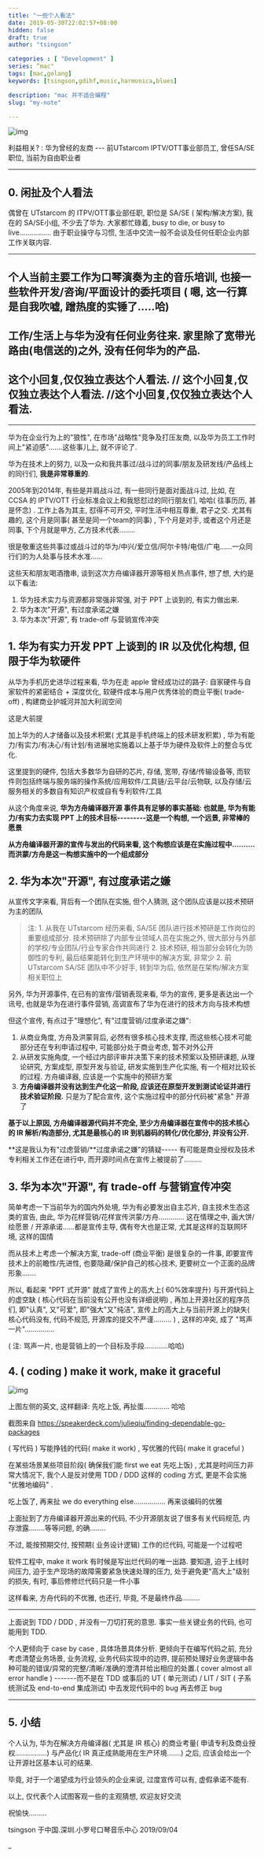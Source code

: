 ```yaml
---
title: "一些个人看法"
date: 2019-05-30T22:02:57+08:00
hidden: false
draft: true
author: "tsingson"

categories : [ "Development" ]
series: “mac"
tags: [mac,golang]
keywords: [tsingson,gdihf,music,harmonica,blues]

description: "mac 并不适合编程"
slug: "my-note"

---
```




![img](https://pic4.zhimg.com/50/v2-d5413facd8b30fdc6cc80e63011934a6_b.jpg)

利益相关? : 华为曾经的友商 --- 前UTstarcom IPTV/OTT事业部员工, 曾任SA/SE职位, 当前为自由职业者



------

## 0. 闲扯及个人看法

偶曾在 UTstarcom 的 ITPV/OTT事业部任职, 职位是 SA/SE ( 架构/解决方案), 我在的 SA/SE小组, 不少去了华为. 大家都忙碌着, busy to die, or busy to live................ 由于职业操守与习惯, 生活中交流一般不会谈及任何任职企业内部工作关联内容.

------

## 个人当前主要工作为口琴演奏为主的音乐培训, 也接一些软件开发/咨询/平面设计的委托项目 ( 嗯, 这一行算是自我吹嘘, 蹭热度的实锤了.....哈) 

## 工作/生活上与华为没有任何业务往来. 家里除了宽带光路由(电信送的)之外, 没有任何华为的产品. 

## 这个小回复,仅仅独立表达个人看法. // 这个小回复,仅仅独立表达个人看法. //这个小回复,仅仅独立表达个人看法.

------

华为在企业行为上的"狼性", 在市场"战略性"竞争及打压友商, 以及华为员工工作时间上"紧迫感".......这些事儿上, 就不评论了. 

华为在技术上的努力, 以及一众和我共事过/战斗过的同事/朋友及研发线/产品线上的同行们, **我是非常尊重的**.

2005年到2014年, 有些是并肩战斗过, 有一些同行是面对面战斗过, 比如, 在 CCSA 的 IPTV/OTT 行业标准会议上和我怒怼过的同行朋友们, 哈哈( 往事历历, 甚是怀念) . 工作上各为其主, 怼得不可开交, 平时生活中相互尊重, 君子之交. 尤其有趣的, 这个月是同事( 甚至是同一个team的同事) , 下个月是对手, 或者这个月还是同事, 下个月就是甲方, 乙方技术代表........

很是敬重这些共事过或战斗过的华为/中兴/爱立信/阿尔卡特/电信/广电......一众同行们的为人处事与技术水准......

这些天和朋友喝酒撸串, 谈到这次方舟编译器开源等相关热点事件, 想了想, 大约是以下看法:

1. 华为技术实力与资源都非常强非常强, 对于 PPT 上谈到的, 有实力做出来.
2. 华为本次"开源", 有过度承诺之嫌
3. 华为本次"开源", 有 trade-off 与营销宣传冲突



## 1. 华为有实力开发 PPT 上谈到的 IR 以及优化构想, 但限于华为软硬件

从华为手机历史进华过程来看, 华为在走 apple 曾经成功过的路子: 自家硬件与自家软件的紧密结合 + 深度优化, 软硬件成本与用户优秀体验的商业平衡( trade-off) , 构建商业护城河并加大利润空间

这是大前提

加上华为的人才储备以及技术积累( 尤其是手机终端上的技术研发积累) , 华为有能力/有实力/有决心/有计划/有进展地实施着以上基于华为硬件及软件上的整合与优化. 

这里提到的硬件, 包括大多数华为自研的芯片, 存储, 宽带, 存储/传输设备等, 而软件则包括终端与服务端的操作系统/应用软件/工具链/云平台/云物联, 以及存储/云服务相关的多数自有知识产权或自有专利软件/工具

从这个角度来说, **华为方舟编译器开源 事件具有足够的事实基础: 也就是, 华为有能力/有实力去实现 PPT 上的技术目标---------这是一个构想, 一个远景, 非常棒的愿景**

**从方舟编译器开源的宣传与发出的代码来看, 这个构想应该是在实施过程中.......... 而洪蒙/方舟是这一构想实施中的一个组成部分**



## 2. 华为本次"开源", 有过度承诺之嫌

从宣传文字来看, 背后有一个团队在实施, 但个人猜测, 这个团队应该是以技术预研为主的团队

> 注: 1. 从我在 UTstarcom 经历来看, SA/SE 团队进行技术预研是工作岗位的重要组成部分. 技术预研除了内部专业领域人员在实施之外, 很大部分与外部的学校/专业团队/行业专家合作共同进行 2. 技术预研, 相当部分会转化为防御性的专利, 最后结果能转化到生产环境中的解决方案, 非常少 2. 前 UTstarcom SA/SE 团队中不少好手, 转到华为后, 依然是在架构/解决方案相关职位上 

另外, 华为开源事件, 在已有的宣传/营销表现来看, 华为的宣传, 更多是表达出一个讯号, 也就是华为在进行事件营销, 高调宣布了华为在进行的技术方向与技术构想

但这个宣传, 有点过于"理想化", 有"过度营销/过度承诺之嫌":

1. 从商业角度, 方舟及洪蒙背后, 必然有很多核心技术支撑, 而这些核心技术可能部分还在专利申请过程中, 可能部分处于商业考虑, 暂不对外公开
2. 从研发实施角度, 一个经过内部评审并决策下来的技术预案以及预研课题, 从理论研究, 方案成型, 原型开发与验证, 研发实施到生产化实施, 有一个相对比较长的过程. 方舟编译器, 应该是一个实施中的预研方案
3. **方舟编译器并没有达到生产化这一阶段, 应该还在原型开发到测试论证并进行技术验证阶段.** 只是为了配合宣传, 这个实施过程中的部分代码被"紧急" 开源了

**基于以上原因, 方舟编译器源代码并不完全, 至少方舟编译器在宣传中的技术核心的 IR 解析/构造部分, 尤其是最核心的 IR 到机器码的转化/优化部分, 并没有公开.** 

**这是我认为有"过虑营销/**过度承诺之嫌"的猜疑----- 有可能是商业授权及技术专利相关工作还在进行中, 而开源时间点在宣传上被提前了.........



## 3. 华为本次"开源", 有 trade-off 与营销宣传冲突

简单考虑一下当前华为的国内外处境, 华为有必要发出自主芯片, 自主技术生态这类的宣告, 由此, 华为花样营销/花样宣传洪蒙/方舟............. 这在情理之中, 画大饼/ 绘愿景 / 开源承诺......都是宣传主导, 偶有夸大也是正常, 尤其是这样的互联网环境, 这样的国情

而从技术上考虑一个解决方案, trade-off (商业平衡) 是很复杂的一件事, 即要宣传技术上的前瞻性/先进性, 也要隐藏/保护自己的核心技术, 更要树立一个正面的品牌形象.......

所以, 看起来 "PPT 式开源" 就成了宣传上的高大上( 60%效率提升) 与开源代码上的虚空缺 ( 核心代码在当前没有公开也没有详细说明) , 再加上开源社区的程序员们, 即"认真", 又"可爱", 即"强大"又"纯洁", 宣传上的高大上与当前开源上的缺失( 核心代码没有, 代码不规范, 开源库的提交不严谨......... ) , 这样的冲突, 成了 "骂声一片"............... 

( 注: 骂声一片, 也是营销上的一个目标及手段............哈哈) 



## 4. ( coding ) make it work, make it graceful

![img](https://pic1.zhimg.com/50/v2-60393ffb463e03719ed4829a9a81c9c5_b.jpg)

上图左侧的英文, 这样翻译: 先吃上饭, 再扯蛋............. 哈哈



截图来自 https://speakerdeck.com/julieqiu/finding-dependable-go-packages



( 写代码 ) 写能挣钱的代码( make it work) , 写优雅的代码( make it graceful ) 

在某些场景某些项目阶段( 确保我们能 first we eat 先吃上饭) , 尤其是时间压力非常大情况下, 我个人是反对使用 TDD / DDD 这样的 coding 方式, 更是不会实施 "优雅地编码" . 

吃上饭了, 再来扯 we do everything else................ 再来谈编码的优雅



上面扯到了方舟编译器开源出来的代码, 不少开源朋友说了很多有关代码规范, 内存泄露........等等问题, 的确........

不过, 能按预期交付, 按预期( 业务设计逻辑) 工作的烂代码, 可能是一个过程吧

软件工程中, make it work 有时候是写出烂代码的唯一出路. 要知道, 迫于上线时间压力, 迫于生产现场的故障需要紧急快速处理的压力, 处于避免更"高大上"级别的损失, 有时, 事后修修烂代码只是一件小事

这样看来, 方舟代码的不优雅, 也还行, 毕竟, 不是最终作品.........

------

上面说到 TDD / DDD , 并没有一刀切打死的意思. 事实一些关键业务的代码, 也可能用到 TDD. 

个人更倾向于 case by case , 具体场景具体分析. 更倾向于在编写代码之前, 充分考虑清楚业务场景, 业务流程, 业务代码实现中的边界, 提前预处理好业务逻辑中各种可能的错误/异常的完整/清晰/准确的澄清并给出相应的处置.( cover almost all error handle ) -------而不是在 TDD 或事后的 UT ( 单元测试) / LIT / SIT ( 子系统测试及 end-to-end 集成测试) 中去发现代码中的 bug 再去修正 bug 

------

## 5. 小结

个人认为, 华为在解决方舟编译器( 尤其是 IR 核心) 的商业考量( 申请专利及商业授权................) 与产品化( IR 真正成熟能用在生产环境.......) 之后, 应该会给出一个让开源社区基本认可的结果. 

毕竟, 对于一个渴望成为行业领头的企业来说, 过度宣传可以有, 虚假承诺不能有.







以上, 仅代表个人试图客观一些的主观猜想, 欢迎友好交流

祝愉快.........



tsingson 于中国.深圳.小罗号口琴音乐中心 2019/09/04



_